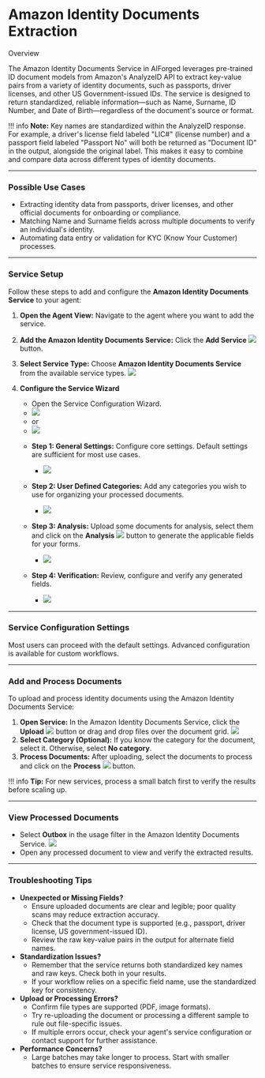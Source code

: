 # Amazon Identity Documents Extraction

Overview

The Amazon Identity Documents Service in AIForged leverages pre-trained ID document models from Amazon's AnalyzeID API to extract key-value pairs from a variety of identity documents, such as passports, driver licenses, and other US Government-issued IDs. The service is designed to return standardized, reliable information—such as Name, Surname, ID Number, and Date of Birth—regardless of the document's source or format.

!!! info
    **Note:** Key names are standardized within the AnalyzeID response. For example, a driver's license field labeled "LIC#" (license number) and a passport field labeled "Passport No" will both be returned as "Document ID" in the output, alongside the original label. This makes it easy to combine and compare data across different types of identity documents.

***

### Possible Use Cases

* Extracting identity data from passports, driver licenses, and other official documents for onboarding or compliance.
* Matching Name and Surname fields across multiple documents to verify an individual's identity.
* Automating data entry or validation for KYC (Know Your Customer) processes.

***

### Service Setup

Follow these steps to add and configure the **Amazon Identity Documents Service** to your agent:

1. **Open the Agent View:**
   Navigate to the agent where you want to add the service.
2. **Add the Amazon Identity Documents Service:**
   Click the **Add Service** ![](../../assets/image%20%2842%29.png) button.
3. **Select Service Type:**
   Choose **Amazon Identity Documents Service** from the available service types.
   ![](../../assets/image%20%2843%29.png)
4. **Configure the Service Wizard**
    - Open the Service Configuration Wizard.
    - ![](../../assets/image%20%2844%29.png)
    - or
    - ![](../../assets/image%20%2845%29.png)

    * **Step 1: General Settings:**
        Configure core settings.
        Default settings are sufficient for most use cases.

        - ![](../../assets/image%20%2846%29.png)

    * **Step 2: User Defined Categories:**
        Add any categories you wish to use for organizing your processed documents.

        - ![](../../assets/image%20%2847%29.png)

    * **Step 3: Analysis:**
        Upload some documents for analysis, select them and click on the **Analysis** ![](../../assets/image%20%28125%29.png) button to generate the applicable fields for your forms.

        - ![](../../assets/image%20%2848%29.png)

    * **Step 4: Verification:**
        Review, configure and verify any generated fields.

        - ![](../../assets/image%20%2849%29.png)

***

### Service Configuration Settings

Most users can proceed with the default settings. Advanced configuration is available for custom workflows.

***

### Add and Process Documents

To upload and process identity documents using the Amazon Identity Documents Service:

1. **Open Service:**
   In the Amazon Identity Documents Service, click the **Upload** ![](../../assets/image%20%2837%29.png) button or drag and drop files over the document grid.
   ![](../../assets/image%20%2850%29.png)
2. **Select Category (Optional):**
   If you know the category for the document, select it. Otherwise, select **No category**.
3. **Process Documents:**
   After uploading, select the documents to process and click on the **Process** ![](../../assets/image%20%2813%29%20%281%29%20%281%29.png) button.

!!! info
    **Tip:** For new services, process a small batch first to verify the results before scaling up.

***

### View Processed Documents

* Select **Outbox** in the usage filter in the Amazon Identity Documents Service.
  ![](../../assets/image%20%2851%29.png)
* Open any processed document to view and verify the extracted results.

***

### Troubleshooting Tips

* **Unexpected or Missing Fields?**
    * Ensure uploaded documents are clear and legible; poor quality scans may reduce extraction accuracy.
    * Check that the document type is supported (e.g., passport, driver license, US government-issued ID).
    * Review the raw key-value pairs in the output for alternate field names.
* **Standardization Issues?**
    * Remember that the service returns both standardized key names and raw keys. Check both in your results.
    * If your workflow relies on a specific field name, use the standardized key for consistency.
* **Upload or Processing Errors?**
    * Confirm file types are supported (PDF, image formats).
    * Try re-uploading the document or processing a different sample to rule out file-specific issues.
    * If multiple errors occur, check your agent's service configuration or contact support for further assistance.
* **Performance Concerns?**
    * Large batches may take longer to process. Start with smaller batches to ensure service responsiveness.




